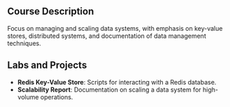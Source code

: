 ## Course Description
Focus on managing and scaling data systems, with emphasis on key-value stores, distributed systems, and documentation of data management techniques.

## Labs and Projects
- **Redis Key-Value Store**: Scripts for interacting with a Redis database.
- **Scalability Report**: Documentation on scaling a data system for high-volume operations.
